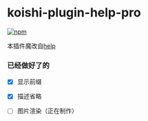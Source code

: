 # koishi-plugin-help-pro

[![npm](https://img.shields.io/npm/v/koishi-plugin-help-pro?style=flat-square)](https://www.npmjs.com/package/koishi-plugin-help-pro)

本插件魔改自[help](https://github.com/koishijs/koishi/tree/master/plugins/common/help)

### 已经做好了的
- [x] 显示前缀
- [x] 描述省略

- [ ] 图片渲染（正在制作）
